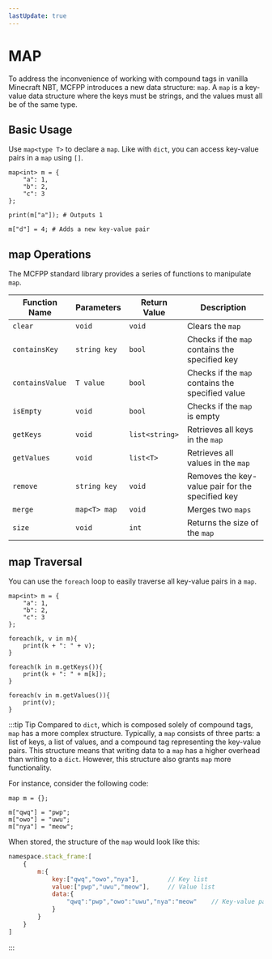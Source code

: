 ```yaml
---
lastUpdate: true
---
```


# MAP

To address the inconvenience of working with compound tags in vanilla Minecraft NBT, MCFPP introduces a new data structure: `map`. A `map` is a key-value data structure where the keys must be strings, and the values must all be of the same type.

## Basic Usage

Use `map<type T>` to declare a `map`. Like with `dict`, you can access key-value pairs in a `map` using `[]`.

```mcfpp
map<int> m = {
    "a": 1,
    "b": 2,
    "c": 3
};

print(m["a"]); # Outputs 1

m["d"] = 4; # Adds a new key-value pair
```

## map Operations

The MCFPP standard library provides a series of functions to manipulate `map`.

| Function Name | Parameters | Return Value | Description |
| --- | --- | --- | --- |
| `clear` | `void` | `void` | Clears the `map` |
| `containsKey` | `string key` | `bool` | Checks if the `map` contains the specified key |
| `containsValue` | `T value` | `bool` | Checks if the `map` contains the specified value |
| `isEmpty` | `void` | `bool` | Checks if the `map` is empty |
| `getKeys` | `void` | `list<string>` | Retrieves all keys in the `map` |
| `getValues` | `void` | `list<T>` | Retrieves all values in the `map` |
| `remove` | `string key` | `void` | Removes the key-value pair for the specified key |
| `merge` | `map<T> map` | `void` | Merges two `maps` |
| `size` | `void` | `int` | Returns the size of the `map` |

## map Traversal <Badge type="tip" text="Future Feature" />

You can use the `foreach` loop to easily traverse all key-value pairs in a `map`.

```mcfpp
map<int> m = {
    "a": 1,
    "b": 2,
    "c": 3
};

foreach(k, v in m){
    print(k + ": " + v);
}

foreach(k in m.getKeys()){
    print(k + ": " + m[k]);
}

foreach(v in m.getValues()){
    print(v);
}
```

:::tip Tip
Compared to `dict`, which is composed solely of compound tags, `map` has a more complex structure. Typically, a `map` consists of three parts: a list of keys, a list of values, and a compound tag representing the key-value pairs. This structure means that writing data to a `map` has a higher overhead than writing to a `dict`. However, this structure also grants `map` more functionality.

For instance, consider the following code:

```mcfpp
map m = {};

m["qwq"] = "pwp";
m["owo"] = "uwu";
m["nya"] = "meow";
```

When stored, the structure of the `map` would look like this:

```js
namespace.stack_frame:[
    {
        m:{
            key:["qwq","owo","nya"],        // Key list
            value:["pwp","uwu","meow"],     // Value list
            data:{
                "qwq":"pwp","owo":"uwu","nya":"meow"    // Key-value pairs, similar to a dict
            }    
        }
    }
]
```

:::
